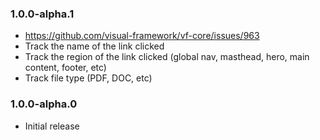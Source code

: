 ### 1.0.0-alpha.1

- https://github.com/visual-framework/vf-core/issues/963
- Track the name of the link clicked
- Track the region of the link clicked (global nav, masthead, hero, main content, footer, etc)
- Track file type (PDF, DOC, etc)

### 1.0.0-alpha.0

- Initial release
